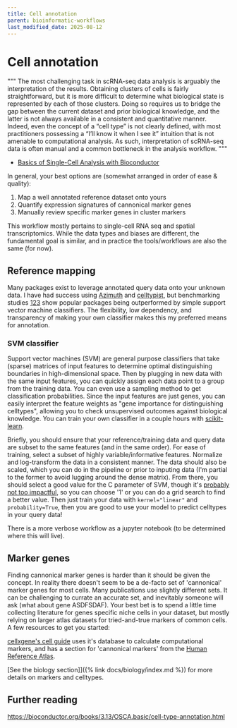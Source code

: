 ```yaml
---
title: Cell annotation
parent: bioinformatic-workflows
last_modified_date: 2025-08-12
---
```


# Cell annotation

"""
The most challenging task in scRNA-seq data analysis is arguably the interpretation of the results. Obtaining clusters of cells is fairly straightforward, but it is more difficult to determine what biological state is represented by each of those clusters. Doing so requires us to bridge the gap between the current dataset and prior biological knowledge, and the latter is not always available in a consistent and quantitative manner. Indeed, even the concept of a “cell type” is not clearly defined, with most practitioners possessing a “I’ll know it when I see it” intuition that is not amenable to computational analysis. As such, interpretation of scRNA-seq data is often manual and a common bottleneck in the analysis workflow.
"""
- [Basics of Single-Cell Analysis with Bioconductor](https://github.com/OSCA-source/OSCA.basic)

In general, your best options are (somewhat arranged in order of ease & quality):
1. Map a well annotated reference dataset onto yours
2. Quantify expression signatures of cannonical marker genes
3. Manually review specific marker genes in cluster markers

This workflow mostly pertains to single-cell RNA seq and spatial transcriptomics. While the data types and biases are different, the fundamental goal is similar, and in practice the tools/workflows are also the same (for now). 

## Reference mapping

Many packages exist to leverage annotated query data onto your unknown data. I have had success using [Azimuth](https://azimuth.hubmapconsortium.org/) and [celltypist](https://www.celltypist.org/), but benchmarking studies [1](https://doi.org/10.1093/bib/bbae392)[2](https://doi.org/10.1186/s13059-019-1795-z)[3](https://doi.org/10.1093/bib/bbac561) show popular packages being outperformed by simple support vector machine classifiers. The flexibility, low dependency, and transparency of making your own classifier makes this my preferred means for annotation.

### SVM classifier

Support vector machines (SVM) are general purpose classifiers that take (sparse) matrices of input features to determine optimal distinguishing boundaries in high-dimensional space. Then by plugging in new data with the same input features, you can quickly assign each data point to a group from the training data. You can even use a sampling method to get classification probabilities. Since the input features are just genes, you can easily interpret the feature weights as "gene importance for distinguishing celltypes", allowing you to check unsupervised outcomes against biological knowledge. You can train your own classifier in a couple hours with [scikit-learn](https://scikit-learn.org/stable/). 

Briefly, you should ensure that your reference/training data and query data are subset to the same features (and in the same order). For ease of training, select a subset of highly variable/informative features. Normalize and log-transform the data in a consistent manner. The data should also be scaled, which you can do in the pipeline or prior to inputing data (I'm partial to the former to avoid lugging around the dense matrix). From there, you should select a good value for the C parameter of SVM, though it's [probably not too impactful](https://scikit-learn.org/stable/auto_examples/svm/plot_svm_scale_c.html#sphx-glr-auto-examples-svm-plot-svm-scale-c-py), so you can choose '1' or you can do a grid search to find a better value. Then just train your data with `kernel="linear"` and `probability=True`, then you are good to use your model to predict celltypes in your query data!

There is a more verbose workflow as a jupyter notebook (to be determined where this will live). 

## Marker genes

Finding cannonical marker genes is harder than it should be given the concept. In reality there doesn't seem to be a de-facto set of 'cannonical' marker genes for most cells. Many publications use slightly different sets. It can be challenging to currate an accurate set, and inevitably someone will ask (what about gene ASDFSDAF). Your best bet is to spend a little time collecting literature for genes specific niche cells in your dataset, but mostly relying on larger atlas datasets for tried-and-true markers of common cells. A few resources to get you started:

[cellxgene's cell guide](https://cellxgene.cziscience.com/cellguide) uses it's database to calculate computational markers, and has a section for 'cannonical markers' from the [Human Reference Atlas](https://doi.org/10.1038/s41556-021-00788-6).

[See the biology section]]({% link docs/biology/index.md %}) for more details on markers and celltypes.


## Further reading

https://bioconductor.org/books/3.13/OSCA.basic/cell-type-annotation.html
